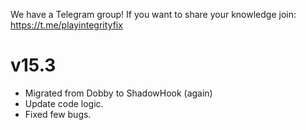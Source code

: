 We have a Telegram group!
If you want to share your knowledge join:
https://t.me/playintegrityfix

# v15.3

- Migrated from Dobby to ShadowHook (again)
- Update code logic.
- Fixed few bugs.
